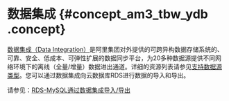 # 数据集成 {#concept_am3_tbw_ydb .concept}

[数据集成（Data Integration）](https://help.aliyun.com/document_detail/47677.html)是阿里集团对外提供的可跨异构数据存储系统的、可靠、安全、低成本、可弹性扩展的数据同步平台，为20多种数据源提供不同网络环境下的离线（全量/增量）数据进出通道。详细的资源列表请参见[支持数据源类型](https://help.aliyun.com/document_detail/53008.html)。您可以通过数据集成向云数据库RDS进行数据的导入和导出。

请参见：[RDS-MySQL通过数据集成导入/导出](https://help.aliyun.com/document_detail/59171.html)

